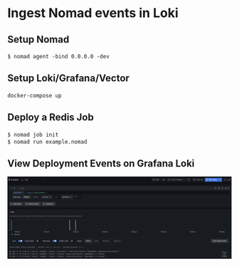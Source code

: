 # Ingest Nomad events in Loki

## Setup Nomad

```
$ nomad agent -bind 0.0.0.0 -dev
```

## Setup Loki/Grafana/Vector

```
docker-compose up
```

## Deploy a Redis Job

```
$ nomad job init
$ nomad run example.nomad
```

## View Deployment Events on Grafana Loki

![](../docs/loki.png)
